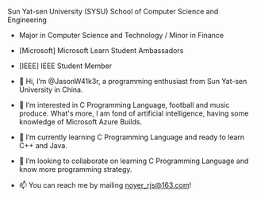 Sun Yat-sen University (SYSU) School of Computer Science and Engineering
- Major in Computer Science and Technology / Minor in Finance
- [Microsoft] Microsoft Learn Student Ambassadors
- [IEEE] IEEE Student Member

- 👋 Hi, I’m @JasonW41k3r, a programming enthusiast from Sun Yat-sen University in China.
- 👀 I’m interested in C Programming Language, football and music produce. What's more, I am fond of artificial intelligence, having some knowledge of Microsoft Azure Builds.
- 🌱 I’m currently learning C Programming Language and ready to learn C++ and Java.
- 💞️ I’m looking to collaborate on learning C Programming Language and know more programming strategy.
- 📫 You can reach me by mailing noyer_rjs@163.com!

<!---
JasonW41k3r/JasonW41k3r is a ✨ special ✨ repository because its `README.md` (this file) appears on your GitHub profile.
You can click the Preview link to take a look at your changes.
--->
